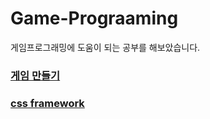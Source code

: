 # Game-Prograaming
게임프로그래밍에 도움이 되는 공부를 해보았습니다.



### [게임 만들기](https://github.com/GGallangE/Game-Prograaming/tree/main/1012)


### [css framework](https://github.com/GGallangE/Game-Prograaming/tree/main/docs)

